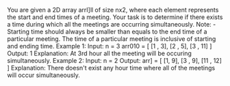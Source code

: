 You are given a 2D array arrI]ll of size nx2, where each element represents the start and end
times of a meeting. Your task is to determine if there exists a time during which all the meetings
are occurring simultaneously.
Note: - Starting time should always be smaller than equals to the end time of a particular
meeting. The time of a particular meeting is inclusive of starting and ending time.
Example 1:
Input:
n = 3
arr010 = [ [1 , 3], [2 , 5], [3 , 11] ]
Output:
1
Explanation:
At 3rd hour all the meeting will be occuring simultaneously.
Example 2:
Input:
n = 2
Output:
arr] = [ [1, 9], [3 , 9], [11 , 12] ]
Explanation:
There doesn't exist any hour time where all of the meetings will occur
simultaneously.
